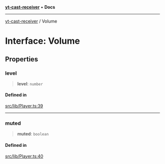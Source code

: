 [**yt-cast-receiver**](../README.md) • **Docs**

***

[yt-cast-receiver](../README.md) / Volume

# Interface: Volume

## Properties

### level

> **level**: `number`

#### Defined in

[src/lib/Player.ts:39](https://github.com/patrickkfkan/yt-cast-receiver/blob/bd89142d74e28aee740c2fbc2ea3a853e286e8db/src/lib/Player.ts#L39)

***

### muted

> **muted**: `boolean`

#### Defined in

[src/lib/Player.ts:40](https://github.com/patrickkfkan/yt-cast-receiver/blob/bd89142d74e28aee740c2fbc2ea3a853e286e8db/src/lib/Player.ts#L40)
